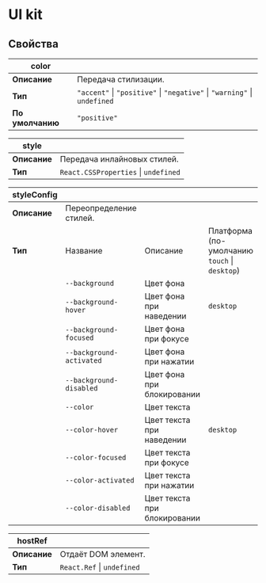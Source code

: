 # UI kit

## Свойства

| color            |                                                                                                                                 |
| ---------------- | ------------------------------------------------------------------------------------------------------------------------------- |
| **Описание**     | Передача стилизации.                                                                                                            |
| **Тип**          | `"accent"` &#124; `"positive"` &#124; `"negative"` &#124; `"warning"` &#124; `undefined` |
| **По умолчанию** | `"positive"`                                                                                                                     |

| style        |                                          |
| ------------ | ---------------------------------------- |
| **Описание** | Передача инлайновых стилей.              |
| **Тип**      | `React.CSSProperties` &#124; `undefined` |

| styleConfig  |                          |                              |                                                   |
| ------------ | ------------------------ | ---------------------------- | ------------------------------------------------- |
| **Описание** | Переопределение стилей.  |                              |                                                   |
| **Тип**      | Название                 | Описание                     | Платформа (по-умолчанию `touch` &#124; `desktop`) |
|              | `--background`           | Цвет фона                    |                                                   |
|              | `--background-hover`     | Цвет фона при наведении      | `desktop`                                         |
|              | `--background-focused`   | Цвет фона при фокусе         |                                                   |
|              | `--background-activated` | Цвет фона при нажатии        |                                                   |
|              | `--background-disabled`  | Цвет фона при блокировании   |                                                   |
|              | `--color`                | Цвет текста                  |                                                   |
|              | `--color-hover`          | Цвет текста при наведении    | `desktop`                                         |
|              | `--color-focused`        | Цвет текста при фокусе       |                                                   |
|              | `--color-activated`      | Цвет текста при нажатии      |                                                   |
|              | `--color-disabled`       | Цвет текста при блокировании |                                                   |

| hostRef      |                                |
| ------------ | ------------------------------ |
| **Описание** | Отдаёт DOM элемент.            |
| **Тип**      | `React.Ref` &#124; `undefined` |
